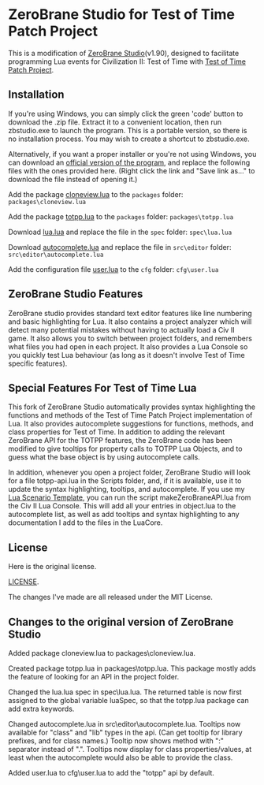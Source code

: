# ZeroBrane Studio for Test of Time Patch Project

This is a modification of [ZeroBrane Studio](https://github.com/pkulchenko/ZeroBraneStudio)(v1.90), designed to facilitate programming Lua events for Civilization II: Test of Time with [Test of Time Patch Project](https://forums.civfanatics.com/threads/the-test-of-time-patch-project.517282/).

## Installation

If you're using Windows, you can simply click the green 'code' button to download the .zip file.  Extract it to a convenient location, then run zbstudio.exe to launch the program.  This is a portable version, so there is no installation process.  You may wish to create a shortcut to zbstudio.exe.

Alternatively, if you want a proper installer or you're not using Windows, you can download an [official version of the program](https://studio.zerobrane.com/download?not-this-time), and replace the following files with the ones provided here.  (Right click the link and "Save link as..." to download the file instead of opening it.)

Add the package [cloneview.lua](https://raw.githubusercontent.com/ProfGarfield/ZeroBraneForTOTPP/main/packages/cloneview.lua) to the `packages` folder: `packages\cloneview.lua`

Add the package [totpp.lua](https://raw.githubusercontent.com/ProfGarfield/ZeroBraneForTOTPP/main/packages/totpp.lua) to the `packages` folder: `packages\totpp.lua`

Download [lua.lua](https://raw.githubusercontent.com/ProfGarfield/ZeroBraneForTOTPP/main/spec/lua.lua) and replace the file in the `spec` folder: `spec\lua.lua`

Download [autocomplete.lua](https://raw.githubusercontent.com/ProfGarfield/ZeroBraneForTOTPP/main/src/editor/autocomplete.lua) and replace the file in `src\editor` folder: `src\editor\autocomplete.lua`

Add the configuration file [user.lua](https://raw.githubusercontent.com/ProfGarfield/ZeroBraneForTOTPP/main/cfg/user.lua) to the `cfg` folder: `cfg\user.lua`

## ZeroBrane Studio Features

ZeroBrane studio provides standard text editor features like line numbering and basic highlighting for Lua.  It also contains a project analyzer which will detect many potential mistakes without having to actually load a Civ II game.  It also allows you to switch between project folders, and remembers what files you had open in each project.  It also provides a Lua Console so you quickly test Lua behaviour (as long as it doesn't involve Test of Time specific features).  

## Special Features For Test of Time Lua

This fork of ZeroBrane Studio automatically provides syntax highlighting the functions and methods of the Test of Time Patch Project implementation of Lua.  It also provides autocomplete suggestions for functions, methods, and class properties for Test of Time.  In addition to adding the relevant ZeroBrane API for the TOTPP features, the ZeroBrane code has been modified to give tooltips for property calls to TOTPP Lua Objects, and to guess what the base object is by using autocomplete calls.

In addition, whenever you open a project folder, ZeroBrane Studio will look for a file totpp-api.lua in the Scripts folder, and, if it is available, use it to update the syntax highlighting, tooltips, and autocomplete.  If you use my [Lua Scenario Template](https://github.com/ProfGarfield/LuaTemplate), you can run the script makeZeroBraneAPI.lua from the Civ II Lua Console.  This will add all your entries in object.lua to the autocomplete list, as well as add tooltips and syntax highlighting to any documentation I add to the files in the LuaCore.

## License

Here is the original license.

[LICENSE](LICENSE).

The changes I've made are all released under the MIT License.


## Changes to the original version of ZeroBrane Studio

Added package cloneview.lua to packages\cloneview.lua.

Created package totpp.lua in packages\totpp.lua.  This package mostly adds the feature of looking for an API in the project folder.

Changed the lua.lua spec in spec\lua.lua.  The returned table is now first assigned to the global variable luaSpec, so that the totpp.lua package can add extra keywords.

Changed autocomplete.lua in src\editor\autocomplete.lua.  Tooltips now available for "class" and "lib" types in the api.  (Can get tooltip for library prefixes, and for class names.)  Tooltip now shows method with ":" separator instead of ".".  Tooltips now display for class properties/values, at least when the autocomplete would also be able to provide the class.

Added user.lua to cfg\user.lua to add the "totpp" api by default. 
